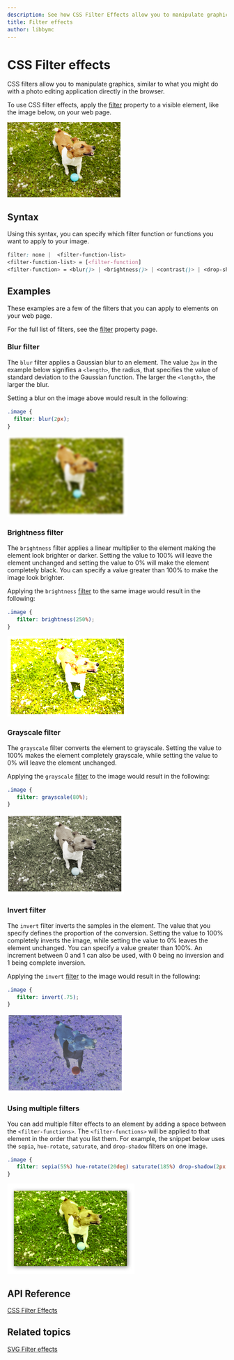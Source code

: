 ```yaml
---
description: See how CSS Filter Effects allow you to manipulate graphics directly in the browser with blur effects, brightness adjustements, and more.
title: Filter effects
author: libbymc
---
```


# CSS Filter effects

CSS filters allow you to manipulate graphics, similar to what you might do with a photo editing application directly in the browser.

To use CSS filter effects, apply the [filter](https://msdn.microsoft.com/library/Dn858632) property to a visible element, like the image below, on your web page.

![An image of dog with no filter](../../media/filter_effects.png)



## Syntax

Using this syntax, you can specify which filter function or functions you want to apply to your image.
```css
filter: none |  <filter-function-list> 
<filter-function-list> = [<filter-function]
<filter-function> = <blur()> | <brightness()> | <contrast()> | <drop-shadow()>| <grayscale()> | <hue-rotate()> | <invert()> | <opacity()> | <sepia()> | <saturate()>
```

## Examples
These examples are a few of the filters that you can apply to elements on your web page. 


For the full list of filters, see the [filter](https://msdn.microsoft.com/library/Dn858632) property page.


### Blur filter
The `blur` filter applies a Gaussian blur to an element. The value `2px` in the example below signifies a `<length>`, the radius, that specifies the value of standard deviation to the Gaussian function. The larger the `<length>`, the larger the blur.

Setting a blur on the image above would result in the following:

```css
.image {
  filter: blur(2px);
}
```

![An image of a dog with a blur filter](../../media/filter_effects_blur.png)

### Brightness filter
The `brightness` filter applies a linear multiplier to the element making the element look brighter or darker. Setting the value to 100% will leave the element unchanged and setting the value to 0% will make the element completely black. You can specify a value greater than 100% to make the image look brighter.

Applying the `brightness` [filter](https://msdn.microsoft.com/library/Dn858632) to the same image would result in the following:

```css
.image {
   filter: brightness(250%);
}
```

![An image of a dog with the brightness filter ](../../media/filter_effects_brightness.png)

### Grayscale filter
The `grayscale` filter converts the element to grayscale. Setting the value to 100% makes the element completely grayscale, while setting the value to 0% will leave the element unchanged.

Applying the `grayscale` [filter](https://msdn.microsoft.com/library/Dn858632) to the image would result in the following:

```css
.image {
   filter: grayscale(80%);
}
```

![An image of a dog with the grayscale filter](../../media/filter_effects_grayscale.png)

### Invert filter
The `invert` filter inverts the samples in the element. The value that you specify defines the proportion of the conversion. Setting the value to 100% completely inverts the image, while setting the value to 0% leaves the element unchanged. You can specify a value greater than 100%. An increment between 0 and 1 can also be used, with 0 being no inversion and 1 being complete inversion.

Applying the `invert` [filter](https://msdn.microsoft.com/library/Dn858632) to the image would result in the following:

```css
.image {
   filter: invert(.75);
}
```

![An image of a dog with the invert filter ](../../media/filter_effects_invert.png)

### Using multiple filters


You can add multiple filter effects to an element by adding a space between the `<filter-functions>`. The `<filter-functions>` will be applied to that element in the order that you list them. For example, the snippet below uses the `sepia`, `hue-rotate`, `saturate`, and `drop-shadow` filters on one image.

```css
.image {
   filter: sepia(55%) hue-rotate(20deg) saturate(185%) drop-shadow(2px 2px 5px gray);
}
```

![An image of a dog with mulitple filter effects](../../media/filter_effects_mulitple.png)

## API Reference


[CSS Filter Effects](https://msdn.microsoft.com/library/Dn858632)

## Related topics


[SVG Filter effects](../../graphics/SVG)
